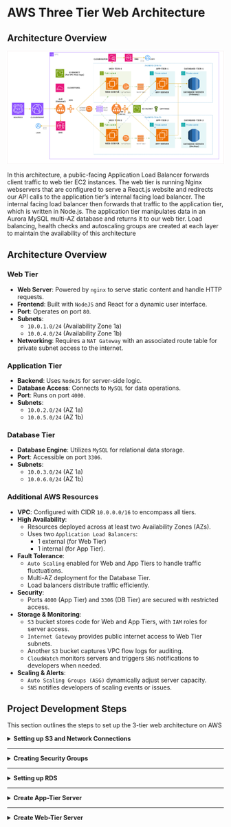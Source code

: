 # AWS Three Tier Web Architecture

## Architecture Overview

![AWS Architecture - DrawIO](images/aws-3-tier.png)

In this architecture, a public-facing Application Load Balancer forwards client traffic to web tier EC2 instances. The web tier is running Nginx webservers that are configured to serve a React.js website and redirects our API calls to the application tier’s internal facing load balancer. The internal facing load balancer then forwards that traffic to the application tier, which is written in Node.js. The application tier manipulates data in an Aurora MySQL multi-AZ database and returns it to our web tier. Load balancing, health checks and autoscaling groups are created at each layer to maintain the availability of this architecture

## Architecture Overview

### Web Tier

- **Web Server**: Powered by `nginx` to serve static content and handle HTTP requests.
- **Frontend**: Built with `NodeJS` and React for a dynamic user interface.
- **Port**: Operates on port `80`.
- **Subnets**:
  - `10.0.1.0/24` (Availability Zone 1a)
  - `10.0.4.0/24` (Availability Zone 1b)
- **Networking**: Requires a `NAT Gateway` with an associated route table for private subnet access to the internet.

### Application Tier

- **Backend**: Uses `NodeJS` for server-side logic.
- **Database Access**: Connects to `MySQL` for data operations.
- **Port**: Runs on port `4000`.
- **Subnets**:
  - `10.0.2.0/24` (AZ 1a)
  - `10.0.5.0/24` (AZ 1b)

### Database Tier

- **Database Engine**: Utilizes `MySQL` for relational data storage.
- **Port**: Accessible on port `3306`.
- **Subnets**:
  - `10.0.3.0/24` (AZ 1a)
  - `10.0.6.0/24` (AZ 1b)

### Additional AWS Resources

- **VPC**: Configured with CIDR `10.0.0.0/16` to encompass all tiers.
- **High Availability**:
  - Resources deployed across at least two Availability Zones (AZs).
  - Uses two `Application Load Balancers`:
    - 1 external (for Web Tier)
    - 1 internal (for App Tier).
- **Fault Tolerance**:
  - `Auto Scaling` enabled for Web and App Tiers to handle traffic fluctuations.
  - Multi-AZ deployment for the Database Tier.
  - Load balancers distribute traffic efficiently.
- **Security**:
  - Ports `4000` (App Tier) and `3306` (DB Tier) are secured with restricted access.
- **Storage & Monitoring**:
  - `S3` bucket stores code for Web and App Tiers, with `IAM` roles for server access.
  - `Internet Gateway` provides public internet access to Web Tier subnets.
  - Another `S3` bucket captures VPC flow logs for auditing.
  - `CloudWatch` monitors servers and triggers `SNS` notifications to developers when needed.
- **Scaling & Alerts**:
  - `Auto Scaling Groups (ASG)` dynamically adjust server capacity.
  - `SNS` notifies developers of scaling events or issues.

## Project Development Steps

This section outlines the steps to set up the 3-tier web architecture on AWS

<details>
<summary><strong>Setting up S3 and Network Connections</strong></summary>

- **Code Storage**: Download the project code and upload the `application code` folder to a new `S3` bucket.
- **IAM Role**: Create an `IAM Role` for EC2 instances with the following policies:
  - `AmazonS3ReadOnlyAccess` (for code access).
  - `AmazonSSMManagedInstanceCore` (for Systems Manager access).
- **VPC Setup**: Create a `VPC` with the CIDR block `10.0.0.0/16`.
- **Subnets**: Create 6 subnets across two Availability Zones (AZs) using the specified CIDR blocks:
  - Web Tier: `10.0.1.0/24` (AZ 1a), `10.0.4.0/24` (AZ 1b) — enable auto-assign public IPs.
  - App Tier: `10.0.2.0/24` (AZ 1a), `10.0.5.0/24` (AZ 1b).
  - DB Tier: `10.0.3.0/24` (AZ 1a), `10.0.6.0/24` (AZ 1b).
- **VPC Flow Logs**: Set up flow logs for the VPC and store them in a new `S3` bucket.
- **Internet Gateway**: Create and attach an `Internet Gateway` to the VPC for public access.
- **Web Tier Routing**: Create a `Route Table` for Web Tier subnets with:
  - Route: `0.0.0.0/0` → `Internet Gateway`.
  - Subnet Associations: `web-tier-subnet-1` and `web-tier-subnet-2`.
- **NAT Gateways**: Create `NAT Gateways` for each Web Tier subnet:
  - One in `web-tier-subnet-1` and one in `web-tier-subnet-2`.
  - Set connectivity type to `public` and allocate an Elastic IP for each.
- **App Tier Routing (AZ 1)**: Create a `Route Table` for App Tier in AZ 1 with:
  - Route: `0.0.0.0/0` → `NAT Gateway` in `web-tier-subnet-1`.
  - Subnet Association: `App-tier-subnet-1`.
- **App Tier Routing (AZ 2)**: Create a `Route Table` for App Tier in AZ 2 with:
  - Route: `0.0.0.0/0` → `NAT Gateway` in `web-tier-subnet-2`.
  - Subnet Association: `App-tier-subnet-2`.
- **Note**: App and DB Tiers in the same AZ communicate within the VPC without additional routes.

</details>

---

<details>
<summary><strong>Creating Security Groups</strong></summary>

Configure the following security groups with specific inbound rules to ensure secure communication between tiers:

1. **`External-Load-Balancer-SG`**:
   - Rule: HTTP (port `80`) from `0.0.0.0/0` (public access).
2. **`Web-Tier-SG`**:
   - Rule: HTTP (port `80`) from `External-Load-Balancer-SG`.
3. **`Internal-Load-Balancer-SG`**:
   - Rule: HTTP (port `80`) from `Web-Tier-SG`.
4. **`App-Tier-SG`**:
   - Rule: Custom (port `4000`) from `Internal-Load-Balancer-SG`.
5. **`DB-Tier-SG`**:
   - Rule: MySQL (port `3306`) from `App-Tier-SG`.

</details>

---

<details>
<summary><strong>Setting up RDS</strong></summary>

- **RDS Subnet Group**: Create an `RDS Subnet Group`:
  - Select AZs used for `DB-tier-1` (AZ 1a) and `DB-tier-2` (AZ 1b).
  - Include subnets: `10.0.3.0/24` and `10.0.6.0/24`.
- **RDS Instance**: Set up the RDS database:
  - Creation Method: Standard, using `Aurora with MySQL`.
  - Credentials: Self-managed.
  - VPC: Use the project’s `VPC` (`10.0.0.0/16`).
  - Subnet Group: Select the `RDS Subnet Group` created above.
  - Public Access: Disabled (private access only).
  - Security Group: Attach the `DB-Tier-SG` for secure connectivity.

</details>

---

<details>
<summary><strong>Create App-Tier Server</strong></summary>

##### Creating a Testing Server to Check Functionality

- **EC2 Instance**: Launch an `EC2` instance with:
  - AMI: `Amazon Linux 2023 AMI`.
  - Instance Type: `t2.micro`.
  - Key Pair: None (use Session Manager for access).
  - Network: Select the project’s `VPC`, an App Tier subnet (`10.0.2.0/24` or `10.0.5.0/24`), and the `App-Tier-SG` security group.
  - IAM Role: Attach the previously created `IAM Role` via the instance profile.
- **Setup**: Connect to the EC2 instance using AWS Session Manager and install required packages by running the commands listed in [this file](link-to-commands-file) (available in the repo).

#### Creating an Auto-Scaling Group

After verifying functionality on the test server:

- **AMI Creation**: Create an `AMI` from the configured EC2 instance.
- **Launch Template**: Set up a `Launch Template` with:
  - AMI: Use the custom AMI created above.
  - Security Group: Select `App-Tier-SG`.
  - IAM Role: Add the correct role under advanced settings.
- **Target Group**: Create a `Target Group` with:
  - Port: `4000`.
- **Application Load Balancer**: Configure an internal `Application Load Balancer`:
  - Type: Internal (not internet-facing).
  - VPC: Select the project’s `VPC`.
  - Subnets: Use both App Tier subnets (`10.0.2.0/24`, `10.0.5.0/24`) across AZs.
  - Security Group: Select `Internal-Load-Balancer-SG`.
  - Target Group: Link to the created target group.
- **Auto Scaling Group**: Set up an `Auto Scaling Group` with:
  - Launch Template: Use the one created above.
  - VPC: Select the project’s `VPC`.
  - Subnets: Include both App Tier subnets.
  - Load Balancer: Attach to the internal load balancer and target group.
- **NGINX Configuration**: Edit the `nginx.conf` file locally to include the Internal Load Balancer’s DNS, then upload it to the `S3` bucket.

</details>

---

<details>
<summary><strong>Create Web-Tier Server</strong></summary>

- **Follow App Tier Steps**: Use a similar process as the App Tier server setup:
  - Launch an `EC2` instance with:
    - AMI: `Amazon Linux 2023 AMI`.
    - Instance Type: `t2.micro`.
    - Key Pair: None (use Session Manager).
    - Network: Select the project’s `VPC`, a Web Tier subnet (`10.0.1.0/24` or `10.0.4.0/24`), and the `Web-Tier-SG` security group.
    - IAM Role: Attach the previously created `IAM Role` via the instance profile.
  - Connect via Session Manager and install required packages using the commands in [this file](link-to-commands-file) (available in the repo).
- **Scaling**: After testing, follow the same steps as the App Tier to create an AMI, Launch Template, Target Group, Load Balancer (external this time), and Auto Scaling Group, adjusting for Web Tier specifics (e.g., port `80`, `External-Load-Balancer-SG`).

</details>
